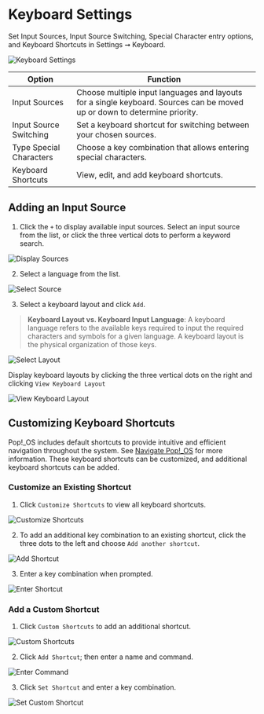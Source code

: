 # Keyboard Settings

Set Input Sources, Input Source Switching, Special Character entry options, and Keyboard Shortcuts in Settings ➞ Keyboard.

![Keyboard Settings](/images/keyboard-settings/keyboard-settings.png)

| Option | Function |
|--------|----------|
| Input Sources | Choose multiple input languages and layouts for a single keyboard. Sources can be moved up or down to determine priority. |
| Input Source Switching | Set a keyboard shortcut for switching between your chosen sources. |
| Type Special Characters | Choose a key combination that allows entering special characters. |
| Keyboard Shortcuts | View, edit, and add keyboard shortcuts. |

## Adding an Input Source

1. Click the `+` to display available input sources. Select an input source from the list, or click the three vertical dots to perform a keyword search.

![Display Sources](/images/keyboard-settings/display-sources.png)

2. Select a language from the list.

![Select Source](/images/keyboard-settings/select-source.png)

3. Select a keyboard layout and click `Add`.

> **Keyboard Layout vs. Keyboard Input Language**: A keyboard language refers to the available keys required to input the required characters and symbols for a given language. A keyboard layout is the physical organization of those keys.

![Select Layout](/images/keyboard-settings/select-layout.png)

Display keyboard layouts by clicking the three vertical dots on the right and clicking `View Keyboard Layout`

![View Keyboard Layout](/images/keyboard-settings/view-keyboard-layout.png)

## Customizing Keyboard Shortcuts

Pop!\_OS includes default shortcuts to provide intuitive and efficient navigation throughout the system. See [Navigate Pop!\_OS](/navigate-pop/navigate-pop.md) for more information. These keyboard shortcuts can be customized, and additional keyboard shortcuts can be added.

### Customize an Existing Shortcut

1. Click `Customize Shortcuts` to view all keyboard shortcuts.

![Customize Shortcuts](/images/keyboard-settings/customize-shortcuts.png)

2. To add an additional key combination to an existing shortcut, click the three dots to the left and choose `Add another shortcut`.

![Add Shortcut](/images/keyboard-settings/add-shortcut.png)

3. Enter a key combination when prompted.

![Enter Shortcut](/images/keyboard-settings/enter-shortcut.png)

### Add a Custom Shortcut

1. Click `Custom Shortcuts` to add an additional shortcut.

![Custom Shortcuts](/images/keyboard-settings/custom-shortcuts.png)

2. Click `Add Shortcut`; then enter a name and command.

![Enter Command](/images/keyboard-settings/enter-command.png)

3. Click `Set Shortcut` and enter a key combination.

![Set Custom Shortcut](/images/keyboard-settings/set-custom-shortcut.png)